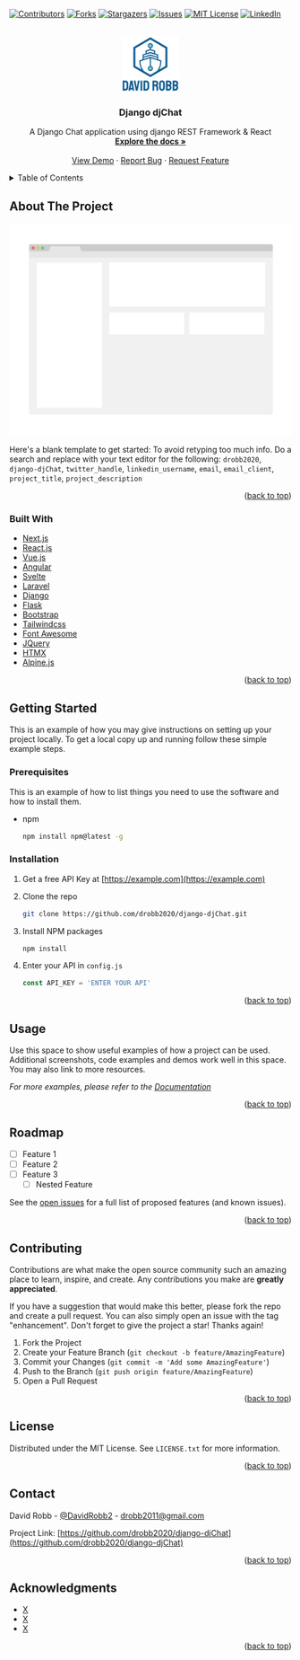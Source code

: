 <div id="top"></div>
<!--
*** Thanks for checking out the Best-README-Template. If you have a suggestion
*** that would make this better, please fork the repo and create a pull request
*** or simply open an issue with the tag "enhancement".
*** Don't forget to give the project a star!
*** Thanks again! Now go create something AMAZING! :D
-->

<!-- PROJECT SHIELDS -->
<!--
*** I'm using markdown "reference style" links for readability.
*** Reference links are enclosed in brackets [ ] instead of parentheses ( ).
*** See the bottom of this document for the declaration of the reference variables
*** for contributors-url, forks-url, etc. This is an optional, concise syntax you may use.
*** https://www.markdownguide.org/basic-syntax/#reference-style-links
-->

[![Contributors][contributors-shield]][contributors-url]
[![Forks][forks-shield]][forks-url]
[![Stargazers][stars-shield]][stars-url]
[![Issues][issues-shield]][issues-url]
[![MIT License][license-shield]][license-url]
[![LinkedIn][linkedin-shield]][linkedin-url]

<!-- PROJECT LOGO -->
<br />
<div align="center">
  <a href="https://github.com/drobb2020/django-djChat">
    <img src="assets/logo.png" alt="Logo" height="100">
  </a>

<h3 align="center">Django djChat</h3>

  <p align="center">
    A Django Chat application using django REST Framework & React
    <br />
    <a href="https://github.com/drobb2020/django-djChat"><strong>Explore the docs »</strong></a>
    <br />
    <br />
    <a href="https://github.com/drobb2020/django-djChat">View Demo</a>
    ·
    <a href="https://github.com/drobb2020/django-djChat/issues">Report Bug</a>
    ·
    <a href="https://github.com/drobb2020/django-djChat/issues">Request Feature</a>
  </p>
</div>

<!-- TABLE OF CONTENTS -->
<details>
  <summary>Table of Contents</summary>
  <ol>
    <li>
      <a href="#about-the-project">About The Project</a>
      <ul>
        <li><a href="#built-with">Built With</a></li>
      </ul>
    </li>
    <li>
      <a href="#getting-started">Getting Started</a>
      <ul>
        <li><a href="#prerequisites">Prerequisites</a></li>
        <li><a href="#installation">Installation</a></li>
      </ul>
    </li>
    <li><a href="#usage">Usage</a></li>
    <li><a href="#roadmap">Roadmap</a></li>
    <li><a href="#contributing">Contributing</a></li>
    <li><a href="#license">License</a></li>
    <li><a href="#contact">Contact</a></li>
    <li><a href="#acknowledgments">Acknowledgments</a></li>
  </ol>
</details>

<!-- ABOUT THE PROJECT -->

## About The Project

[![Product Name Screen Shot][product-screenshot]](https://example.com)

Here's a blank template to get started: To avoid retyping too much info. Do a search and replace with your text editor for the following: `drobb2020`, `django-djChat`, `twitter_handle`, `linkedin_username`, `email`, `email_client`, `project_title`, `project_description`

<p align="right">(<a href="#top">back to top</a>)</p>

### Built With

- [Next.js](https://nextjs.org/)
- [React.js](https://reactjs.org/)
- [Vue.js](https://vuejs.org/)
- [Angular](https://angular.io/)
- [Svelte](https://svelte.dev/)
- [Laravel](https://laravel.com/)
- [Django](https://www.djangoproject.com/)
- [Flask](https://flask.palletsprojects.com/en/2.3.x/)
- [Bootstrap](https://getbootstrap.com/)
- [Tailwindcss](https://tailwindcss.com/)
- [Font Awesome](https://fontawesome.com/)
- [JQuery](https://jquery.com/)
- [HTMX](https://htmx.org/)
- [Alpine.js](https://alpinejs.dev/)

<p align="right">(<a href="#top">back to top</a>)</p>

<!-- GETTING STARTED -->

## Getting Started

This is an example of how you may give instructions on setting up your project locally.
To get a local copy up and running follow these simple example steps.

### Prerequisites

This is an example of how to list things you need to use the software and how to install them.

- npm

  ```sh
  npm install npm@latest -g
  ```

### Installation

1. Get a free API Key at [https://example.com](https://example.com)
2. Clone the repo

   ```sh
   git clone https://github.com/drobb2020/django-djChat.git
   ```

3. Install NPM packages

   ```sh
   npm install
   ```

4. Enter your API in `config.js`

   ```js
   const API_KEY = 'ENTER YOUR API'
   ```

<p align="right">(<a href="#top">back to top</a>)</p>

<!-- USAGE EXAMPLES -->

## Usage

Use this space to show useful examples of how a project can be used. Additional screenshots, code examples and demos work well in this space. You may also link to more resources.

_For more examples, please refer to the [Documentation](https://example.com)_

<p align="right">(<a href="#top">back to top</a>)</p>

<!-- ROADMAP -->

## Roadmap

- [ ] Feature 1
- [ ] Feature 2
- [ ] Feature 3
  - [ ] Nested Feature

See the [open issues](https://github.com/drobb2020/django-djChat/issues) for a full list of proposed features (and known issues).

<p align="right">(<a href="#top">back to top</a>)</p>

<!-- CONTRIBUTING -->

## Contributing

Contributions are what make the open source community such an amazing place to learn, inspire, and create. Any contributions you make are **greatly appreciated**.

If you have a suggestion that would make this better, please fork the repo and create a pull request. You can also simply open an issue with the tag "enhancement".
Don't forget to give the project a star! Thanks again!

1. Fork the Project
2. Create your Feature Branch (`git checkout -b feature/AmazingFeature`)
3. Commit your Changes (`git commit -m 'Add some AmazingFeature'`)
4. Push to the Branch (`git push origin feature/AmazingFeature`)
5. Open a Pull Request

<p align="right">(<a href="#top">back to top</a>)</p>

<!-- LICENSE -->

## License

Distributed under the MIT License. See `LICENSE.txt` for more information.

<p align="right">(<a href="#top">back to top</a>)</p>

<!-- CONTACT -->

## Contact

David Robb - [@DavidRobb2](https://twitter.com/DavidRobb2) - drobb2011@gmail.com

Project Link: [https://github.com/drobb2020/django-djChat](https://github.com/drobb2020/django-djChat)

<p align="right">(<a href="#top">back to top</a>)</p>

<!-- ACKNOWLEDGMENTS -->

## Acknowledgments

- [X](Him)
- [X](Her)
- [X](Them)

<p align="right">(<a href="#top">back to top</a>)</p>

<!-- MARKDOWN LINKS & IMAGES -->
<!-- https://www.markdownguide.org/basic-syntax/#reference-style-links -->

[contributors-shield]: https://img.shields.io/github/contributors/drobb2020/django-djChat.svg?style=for-the-badge
[contributors-url]: https://github.com/drobb2020/django-djChat/graphs/contributors
[forks-shield]: https://img.shields.io/github/forks/drobb2020/django-djChat.svg?style=for-the-badge
[forks-url]: https://github.com/drobb2020/django-djChat/network/members
[stars-shield]: https://img.shields.io/github/stars/drobb2020/django-djChat.svg?style=for-the-badge
[stars-url]: https://github.com/drobb2020/django-djChat/stargazers
[issues-shield]: https://img.shields.io/github/issues/drobb2020/django-djChat.svg?style=for-the-badge
[issues-url]: https://github.com/drobb2020/django-djChat/issues
[license-shield]: https://img.shields.io/github/license/drobb2020/django-djChat.svg?style=for-the-badge
[license-url]: https://github.com/drobb2020/django-djChat/blob/master/LICENSE.txt
[linkedin-shield]: https://img.shields.io/badge/-LinkedIn-black.svg?style=for-the-badge&logo=linkedin&colorB=555
[linkedin-url]: https://linkedin.com/in/david-robb-42436a20/
[product-screenshot]: assets/screenshot.png
